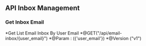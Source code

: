 ## API Inbox Management

### Get Inbox Email


 *Get List Email Inbox By User Email
 *@GET("/api/email-inbox/{user_email}")
 *@Param : ({'user_email'})
 *@Version ("v1")
